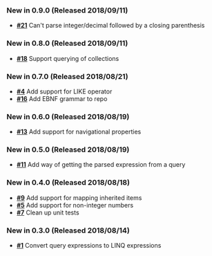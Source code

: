 ### New in 0.9.0 (Released 2018/09/11)

- [__#21__](https://github.com/spectresystems/spectre.query/issues/21) Can't parse integer/decimal followed by a closing parenthesis

### New in 0.8.0 (Released 2018/09/11)

- [__#18__](https://github.com/spectresystems/spectre.query/issues/18) Support querying of collections

### New in 0.7.0 (Released 2018/08/21)

- [__#4__](https://github.com/spectresystems/spectre.query/issues/4) Add support for LIKE operator
- [__#16__](https://github.com/spectresystems/spectre.query/issues/16) Add EBNF grammar to repo

### New in 0.6.0 (Released 2018/08/19)

- [__#13__](https://github.com/spectresystems/spectre.query/issues/13) Add support for navigational properties

### New in 0.5.0 (Released 2018/08/19)

- [__#11__](https://github.com/spectresystems/spectre.query/issues/11) Add way of getting the parsed expression from a query

### New in 0.4.0 (Released 2018/08/18)

- [__#9__](https://github.com/spectresystems/spectre.query/issues/9) Add support for mapping inherited items
- [__#5__](https://github.com/spectresystems/spectre.query/issues/5) Add support for non-integer numbers
- [__#7__](https://github.com/spectresystems/spectre.query/issues/7) Clean up unit tests

### New in 0.3.0 (Released 2018/08/14)

- [__#1__](https://github.com/spectresystems/spectre.query/issues/1) Convert query expressions to LINQ expressions
